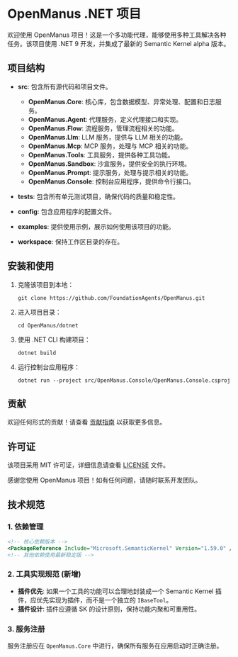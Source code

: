 # OpenManus .NET 项目

欢迎使用 OpenManus 项目！这是一个多功能代理，能够使用多种工具解决各种任务。该项目使用 .NET 9 开发，并集成了最新的 Semantic Kernel alpha 版本。

## 项目结构

- **src**: 包含所有源代码和项目文件。

  - **OpenManus.Core**: 核心库，包含数据模型、异常处理、配置和日志服务。
  - **OpenManus.Agent**: 代理服务，定义代理接口和实现。
  - **OpenManus.Flow**: 流程服务，管理流程相关的功能。
  - **OpenManus.Llm**: LLM 服务，提供与 LLM 相关的功能。
  - **OpenManus.Mcp**: MCP 服务，处理与 MCP 相关的功能。
  - **OpenManus.Tools**: 工具服务，提供各种工具功能。
  - **OpenManus.Sandbox**: 沙盒服务，提供安全的执行环境。
  - **OpenManus.Prompt**: 提示服务，处理与提示相关的功能。
  - **OpenManus.Console**: 控制台应用程序，提供命令行接口。

- **tests**: 包含所有单元测试项目，确保代码的质量和稳定性。

- **config**: 包含应用程序的配置文件。

- **examples**: 提供使用示例，展示如何使用该项目的功能。

- **workspace**: 保持工作区目录的存在。

## 安装和使用

1. 克隆该项目到本地：

   ```
   git clone https://github.com/FoundationAgents/OpenManus.git
   ```

2. 进入项目目录：

   ```
   cd OpenManus/dotnet
   ```

3. 使用 .NET CLI 构建项目：

   ```
   dotnet build
   ```

4. 运行控制台应用程序：
   ```
   dotnet run --project src/OpenManus.Console/OpenManus.Console.csproj
   ```

## 贡献

欢迎任何形式的贡献！请查看 [贡献指南](CONTRIBUTING.md) 以获取更多信息。

## 许可证

该项目采用 MIT 许可证，详细信息请查看 [LICENSE](LICENSE) 文件。

感谢您使用 OpenManus 项目！如有任何问题，请随时联系开发团队。

## 技术规范

### 1. 依赖管理

```xml
<!-- 核心依赖版本 -->
<PackageReference Include="Microsoft.SemanticKernel" Version="1.59.0" />
<!-- 其他依赖使用最新稳定版 -->
```

### 2. 工具实现规范 (新增)

- **插件优先**: 如果一个工具的功能可以合理地封装成一个 Semantic Kernel 插件，应优先实现为插件，而不是一个独立的 `IBaseTool`。
- **插件设计**: 插件应遵循 SK 的设计原则，保持功能内聚和可重用性。

### 3. 服务注册

服务注册应在 `OpenManus.Core` 中进行，确保所有服务在应用启动时正确注册。
